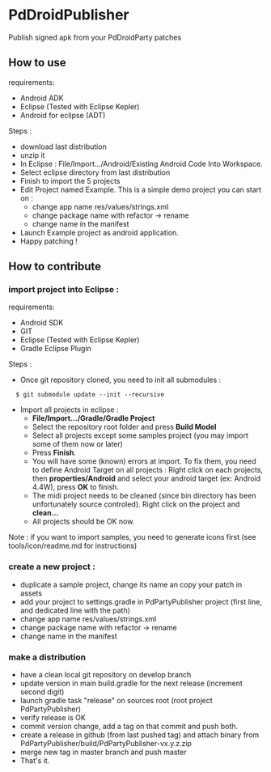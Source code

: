 # PdDroidPublisher
Publish signed apk from your PdDroidParty patches

## How to use

requirements:
- Android ADK
- Eclipse (Tested with Eclipse Kepler)
- Android for eclipse (ADT)

Steps :
* download last distribution
* unzip it
* In Eclipse : File/Import.../Android/Existing Android Code Into Workspace.
* Select eclipse directory from last distribution
* Finish to import the 5 projects
* Edit Project named Example. This is a simple demo project you can start on :
  - change app name res/values/strings.xml
  - change package name with refactor -> rename
  - change name in the manifest
* Launch Example project as android application.
* Happy patching !

## How to contribute

### import project into Eclipse :

requirements:
- Android SDK
- GIT
- Eclipse (Tested with Eclipse Kepler)
- Gradle Eclipse Plugin

Steps :
- Once git repository cloned, you need to init all submodules :
```  
  $ git submodule update --init --recursive
```
- Import all projects in eclipse :
  - **File/Import.../Gradle/Gradle Project**
  - Select the repository root folder and press **Build Model**
  - Select all projects except some samples project (you may import some of them now or later)
  - Press **Finish**.
  - You will have some (known) errors at import. To fix them, you need to define Android Target on all projects : Right click on each projects, then **properties/Android** and select your android target (ex: Android 4.4W), press **OK** to finish.
  - The midi project needs to be cleaned (since bin directory has been unfortunately source controled). Right click on the project and **clean...**
  - All projects should be OK now.

Note : if you want to import samples, you need to generate icons first (see tools/icon/readme.md for instructions)

### create a new project :

- duplicate a sample project, change its name an copy your patch in assets
- add your project to settings.gradle in PdPartyPublisher project (first line, and dedicated line with the path)
- change app name res/values/strings.xml
- change package name with refactor -> rename
- change name in the manifest

### make a distribution

* have a clean local git repository on develop branch
* update version in main build.gradle for the next release (increment second digit)
* launch gradle task "release" on sources root (root project PdPartyPublisher)
* verify release is OK
* commit version change, add a tag on that commit and push both.
* create a release in github (from last pushed tag) and attach binary from PdPartyPublisher/build/PdPartyPublisher-vx.y.z.zip
* merge new tag in master branch and push master
* That's it.
